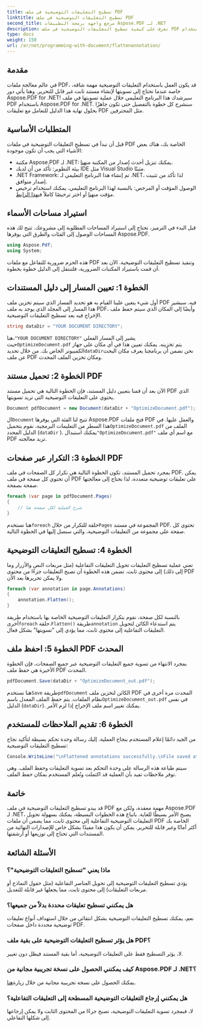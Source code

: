 ```yaml
---
title: تسطيح التعليقات التوضيحية في ملف PDF
linktitle: تسطيح التعليقات التوضيحية في ملف PDF
second_title: مرجع واجهة برمجة التطبيقات Aspose.PDF لـ .NET
description: تعرف على كيفية تسطيح التعليقات التوضيحية في ملف PDF باستخدام Aspose.PDF for .NET في هذا الدليل. قم بتبسيط عملية إدارة ملفات PDF باستخدام البرنامج التعليمي المفصل لدينا.
type: docs
weight: 150
url: /ar/net/programming-with-document/flattenannotation/
---
```

## مقدمة

في عالم معالجة ملفات PDF، قد يكون العمل باستخدام التعليقات التوضيحية مهمة شاقة، خاصة عندما تحتاج إلى تسويتها لإنشاء مستند ثابت غير قابل للتحرير. وهنا يأتي دور Aspose.PDF for .NET! سيرشدك هذا البرنامج التعليمي خلال عملية تسويتها في ملف PDF باستخدام Aspose.PDF for .NET. سنشرح كل خطوة بالتفصيل حتى تكون جاهزًا بحلول نهاية هذا الدليل للتعامل مع تعليقات PDF مثل المحترفين.

## المتطلبات الأساسية

قبل أن نبدأ في تسطيح التعليقات التوضيحية في ملفات PDF الخاصة بك، هناك بعض الأشياء التي يجب أن تكون موجودة:

-  مكتبة Aspose.PDF لـ .NET: يمكنك تنزيل أحدث إصدار من المكتبة من[هنا](https://releases.aspose.com/pdf/net/).
- بيئة التطوير: تأكد من أن لديك IDE مثل Visual Studio مثبتًا.
- .NET Framework: تم إنشاء هذا البرنامج التعليمي لـ .NET، لذا تأكد من تثبيت إصدار متوافق.
- الوصول المؤقت أو المرخص: بالنسبة لهذا البرنامج التعليمي، يمكنك استخدام ترخيص مؤقت من[هنا](https://purchase.aspose.com/temporary-license/) أو اختر ترخيصًا كاملاً في[هذا الرابط](https://purchase.aspose.com/buy).

## استيراد مساحات الأسماء

قبل البدء في الترميز، تحتاج إلى استيراد المساحات المطلوبة إلى مشروعك. تتيح لك هذه المساحات الوصول إلى الفئات والطرق التي يوفرها Aspose.PDF.

```csharp
using Aspose.Pdf;
using System;
```

هذه الحزم ضرورية للتفاعل مع ملفات PDF وتنفيذ تسطيح التعليقات التوضيحية. الآن بعد أن قمت باستيراد المكتبات الضرورية، فلننتقل إلى الدليل خطوة بخطوة.

## الخطوة 1: تعيين المسار إلى دليل المستندات

أول شيء يتعين علينا القيام به هو تحديد المسار الذي سيتم تخزين ملف PDF فيه. سيشير هذا المسار إلى المجلد الذي يوجد به ملف PDF، وأيضًا إلى المكان الذي سيتم حفظ ملف الإخراج فيه بعد تسطيح التعليقات التوضيحية.

```csharp
string dataDir = "YOUR DOCUMENT DIRECTORY";
```

 هنا،`"YOUR DOCUMENT DIRECTORY"` يشير إلى المسار الفعلي حيث`OptimizeDocument.pdf` يتم تخزينه. يمكنك تعيين هذا في أي مكان على جهاز الكمبيوتر الخاص بك. من خلال تحديد`dataDir`نحن نضمن أن برنامجنا يعرف مكان البحث عن ملف PDF ومكان تخزين الملف المحدث. 

## الخطوة 2: تحميل مستند PDF

الآن بعد أن قمنا بتعيين دليل المستند، فإن الخطوة التالية هي تحميل مستند PDF الذي يحتوي على التعليقات التوضيحية التي تريد تسويتها.

```csharp
Document pdfDocument = new Document(dataDir + "OptimizeDocument.pdf");
```

 ال`Document` تتيح لنا الفئة التي يوفرها Aspose.PDF فتح ملفات PDF والعمل عليها. في هذا السطر من التعليمات البرمجية، نقوم بتحميل`OptimizeDocument.pdf` الملف من الدليل المحدد (`dataDir` ). يمكنك استبدال`"OptimizeDocument.pdf"` مع اسم أي ملف PDF تريد معالجته.

## الخطوة 3: التكرار عبر صفحات PDF

بمجرد تحميل المستند، تكون الخطوة التالية هي تكرار كل الصفحات في ملف PDF. يمكن أن تحتوي كل صفحة في ملف PDF على تعليقات توضيحية متعددة، لذا نحتاج إلى معالجتها صفحة بصفحة.

```csharp
foreach (var page in pdfDocument.Pages)
{
    // شرح العملية لكل صفحة هنا
}
```

 هنا نستخدم`foreach` حلقة للتكرار من خلال`Pages` المجموعة في مستند PDF. تحتوي كل صفحة على مجموعة من التعليقات التوضيحية، والتي سنصل إليها في الخطوة التالية.

## الخطوة 4: تسطيح التعليقات التوضيحية

تعني عملية تسطيح التعليقات تحويل التعليقات التفاعلية (مثل مربعات النص والأزرار وما إلى ذلك) إلى محتوى ثابت. تضمن هذه الخطوة أن تصبح التعليقات جزءًا من محتوى PDF ولا يمكن تحريرها بعد الآن.

```csharp
foreach (var annotation in page.Annotations)
{
    annotation.Flatten();
}
```

 بالنسبة لكل صفحة، نقوم بتكرار التعليقات التوضيحية الخاصة بها باستخدام طريقة أخرى`foreach` حلقة.`Flatten()` طريقة`annotation` يتم استدعاء الكائن لتحويل التعليقات التفاعلية إلى محتوى ثابت، مما يؤدي إلى "تسويتها" بشكل فعال.

## الخطوة 5: احفظ ملف PDF المحدث

بمجرد الانتهاء من تسوية جميع التعليقات التوضيحية عبر جميع الصفحات، فإن الخطوة الأخيرة هي حفظ ملف PDF المحدث.

```csharp
pdfDocument.Save(dataDir + "OptimizeDocument_out.pdf");
```

 هنا نستخدم`Save` طريقة`pdfDocument` الكائن لتخزين ملف PDF المحدث مرة أخرى في نظام الملفات. يتم حفظ الملف المعدل باسم`OptimizeDocument_out.pdf` في نفس الدليل (`dataDir`). يمكنك تغيير اسم ملف الإخراج إذا لزم الأمر.

## الخطوة 6: تقديم الملاحظات للمستخدم

من الجيد دائمًا إعلام المستخدم بنجاح العملية. إليك رسالة وحدة تحكم بسيطة لتأكيد نجاح تسطيح التعليقات التوضيحية:

```csharp
Console.WriteLine("\nFlattened annotations successfully.\nFile saved at " + dataDir);
```

سيتم طباعة هذه الرسالة على وحدة التحكم بعد تسوية التعليقات وحفظ الملف. وهي توفر ملاحظات تفيد بأن العملية قد اكتملت وتُعلم المستخدم بمكان حفظ الملف.

## خاتمة

قد يبدو تسطيح التعليقات التوضيحية في ملف PDF مهمة معقدة، ولكن مع Aspose.PDF لـ .NET، يصبح الأمر بسيطًا للغاية. باتباع هذه الخطوات البسيطة، يمكنك بسهولة تحويل التعليقات التوضيحية التفاعلية إلى محتوى ثابت، مما يضمن أن ملفات PDF الخاصة بك أكثر أمانًا وغير قابلة للتحرير. يمكن أن يكون هذا مفيدًا بشكل خاص للإصدارات النهائية من المستندات التي تحتاج إلى توزيعها أو أرشفتها.

## الأسئلة الشائعة

### ماذا يعني "تسطيح التعليقات التوضيحية"؟
يؤدي تسطيح التعليقات التوضيحية إلى تحويل العناصر التفاعلية (مثل حقول النماذج أو مربعات التعليقات) إلى محتوى ثابت، مما يجعلها غير قابلة للتعديل.

### هل يمكنني تسطيح تعليقات محددة بدلاً من جميعها؟
نعم، يمكنك تسطيح التعليقات التوضيحية بشكل انتقائي من خلال استهداف أنواع تعليقات توضيحية محددة داخل صفحات PDF.

### هل يؤثر تسطيح التعليقات التوضيحية على بقية ملف PDF؟
لا، يؤثر التسطيح فقط على التعليقات التوضيحية، أما بقية المستند فيظل دون تغيير.

### كيف يمكنني الحصول على نسخة تجريبية مجانية من Aspose.PDF لـ .NET؟
 يمكنك الحصول على نسخة تجريبية مجانية من خلال زيارة[هنا](https://releases.aspose.com/).

### هل يمكنني إرجاع التعليقات التوضيحية المسطحة إلى التعليقات التفاعلية؟
لا، فبمجرد تسوية التعليقات التوضيحية، تصبح جزءًا من المحتوى الثابت ولا يمكن إرجاعها إلى شكلها التفاعلي.